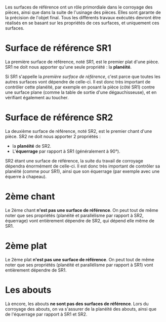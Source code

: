 <!-- TITLE: Surfaces De Référence -->
<!-- SUBTITLE: Les différentes surfaces et leurs propriétés -->

Les surfaces de référence ont un rôle primordiale dans le corroyage des pièces, ainsi que dans la suite de l'usinage des pièces. Elles sont garante de la précision de l'objet final. Tous les différents travaux exécutés devront être réalisés en se basant sur les propriétés de ces surfaces, et uniquement ces surfaces.

# Surface de référence SR1

La première surface de référence, noté SR1, est le premier plat d'une pièce. SR1 ne doit nous apporter qu'une seule propriété : la **planéité**.

Si SR1 s'appelle la *première surface de référence*, c'est parce que toutes les autres surfaces vont dépendre de celle-ci. Il est donc très important de contrôler cette planéité, par exemple en posant la pièce (côté SR1) contre une surface plane (comme la table de sortie d'une dégauchisseuse), et en vérifiant également au toucher.

# Surface de référence SR2

La deuxième surface de référence, noté SR2, est le premier chant d'une pièce. SR2 ne doit nous apporter 2 propriétés :
* la **planéité** de SR2.
* L'**équerrage** par rapport à SR1 (généralement à 90°).

SR2 étant une surface de référence, la suite du travail de corroyage dépendra énormément de celle-ci. Il est donc très important de contrôler sa planéité (comme pour SR1), ainsi que son équerrage (par exemple avec une équerre à chapeau).

# 2ème chant
Le 2ème chant **n'est pas une surface de référence**. On peut tout de même noter que ses propriétés (planéité et parallélisme par rapport à SR2, équerrage) vont entièrement dépendre de SR2, qui dépend elle même de SR1.

# 2ème plat

Le 2ème plat **n'est pas une surface de référence**. On peut tout de même noter que ses propriétés (planéité et parallélisme par rapport à SR1) vont entièrement dépendre de SR1.

# Les abouts

Là encore, les abouts **ne sont pas des surfaces de référence**. Lors du corroyage des abouts, on va s'assurer de la planéité des abouts, ainsi que de l'équerrage par rapport à SR1 et SR2.